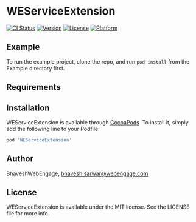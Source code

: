 # WEServiceExtension

[![CI Status](https://img.shields.io/travis/BhaveshWebEngage/WEServiceExtension.svg?style=flat)](https://travis-ci.org/BhaveshWebEngage/WEServiceExtension)
[![Version](https://img.shields.io/cocoapods/v/WEServiceExtension.svg?style=flat)](https://cocoapods.org/pods/WEServiceExtension)
[![License](https://img.shields.io/cocoapods/l/WEServiceExtension.svg?style=flat)](https://cocoapods.org/pods/WEServiceExtension)
[![Platform](https://img.shields.io/cocoapods/p/WEServiceExtension.svg?style=flat)](https://cocoapods.org/pods/WEServiceExtension)

## Example

To run the example project, clone the repo, and run `pod install` from the Example directory first.

## Requirements

## Installation

WEServiceExtension is available through [CocoaPods](https://cocoapods.org). To install
it, simply add the following line to your Podfile:

```ruby
pod 'WEServiceExtension'
```

## Author

BhaveshWebEngage, bhavesh.sarwar@webengage.com

## License

WEServiceExtension is available under the MIT license. See the LICENSE file for more info.
